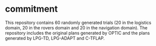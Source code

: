 # commitment
This repository contains 60 randomly generated trials (20 in the logistics domain, 20 in the rovers domain and 20 in the navigation domain). The repository includes the original plans generated by OPTIC and the plans generated by LPG-TD, LPG-ADAPT and C-TFLAP.
